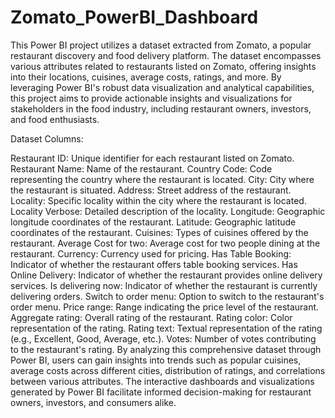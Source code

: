 # Zomato_PowerBI_Dashboard
This Power BI project utilizes a dataset extracted from Zomato, a popular restaurant discovery and food delivery platform. The dataset encompasses various attributes related to restaurants listed on Zomato, offering insights into their locations, cuisines, average costs, ratings, and more. By leveraging Power BI's robust data visualization and analytical capabilities, this project aims to provide actionable insights and visualizations for stakeholders in the food industry, including restaurant owners, investors, and food enthusiasts.

Dataset Columns:

Restaurant ID: Unique identifier for each restaurant listed on Zomato.
Restaurant Name: Name of the restaurant.
Country Code: Code representing the country where the restaurant is located.
City: City where the restaurant is situated.
Address: Street address of the restaurant.
Locality: Specific locality within the city where the restaurant is located.
Locality Verbose: Detailed description of the locality.
Longitude: Geographic longitude coordinates of the restaurant.
Latitude: Geographic latitude coordinates of the restaurant.
Cuisines: Types of cuisines offered by the restaurant.
Average Cost for two: Average cost for two people dining at the restaurant.
Currency: Currency used for pricing.
Has Table Booking: Indicator of whether the restaurant offers table booking services.
Has Online Delivery: Indicator of whether the restaurant provides online delivery services.
Is delivering now: Indicator of whether the restaurant is currently delivering orders.
Switch to order menu: Option to switch to the restaurant's order menu.
Price range: Range indicating the price level of the restaurant.
Aggregate rating: Overall rating of the restaurant.
Rating color: Color representation of the rating.
Rating text: Textual representation of the rating (e.g., Excellent, Good, Average, etc.).
Votes: Number of votes contributing to the restaurant's rating.
By analyzing this comprehensive dataset through Power BI, users can gain insights into trends such as popular cuisines, average costs across different cities, distribution of ratings, and correlations between various attributes. The interactive dashboards and visualizations generated by Power BI facilitate informed decision-making for restaurant owners, investors, and consumers alike.
